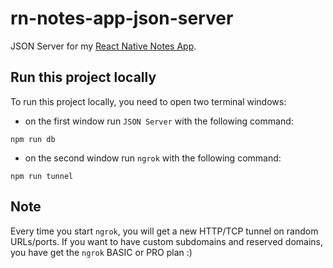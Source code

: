 # rn-notes-app-json-server

JSON Server for my [React Native Notes App](https://github.com/eneax/rn-notes-app).

## Run this project locally

To run this project locally, you need to open two terminal windows:

- on the first window run `JSON Server` with the following command:

```shell
npm run db
```

- on the second window run `ngrok` with the following command:

```shell
npm run tunnel
```

## Note

Every time you start `ngrok`, you will get a new HTTP/TCP tunnel on random URLs/ports.
If you want to have custom subdomains and reserved domains, you have get the `ngrok` BASIC or PRO plan :)
